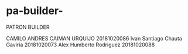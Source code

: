 # pa-builder-
PATRON BUILDER

CAMILO ANDRES CAIMAN URQUIJO  20181020086
Ivan Santiago Chauta Gaviria  20181020073
Alex Humberto Rodriguez       20181020088
